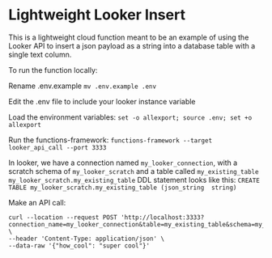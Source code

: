 # Lightweight Looker Insert

This is a lightweight cloud function meant to be an example of using the Looker API to insert a json payload as a string into a database table with a single text column.

To run the function locally:

Rename .env.example `mv .env.example .env`

Edit the .env file to include your looker instance variable

Load the environment variables: `set -o allexport; source .env; set +o allexport`

Run the functions-framework: `functions-framework --target looker_api_call --port 3333`



In looker, we have a connection named `my_looker_connection`, with a scratch schema of `my_looker_scratch` and a table called `my_existing_table`
`my_looker_scratch.my_existing_table` DDL statement looks like this: `CREATE TABLE my_looker_scratch.my_existing_table (json_string  string)`

Make an API call:

```
curl --location --request POST 'http://localhost:3333?connection_name=my_looker_connection&table=my_existing_table&schema=my_looker_scratch' \
--header 'Content-Type: application/json' \
--data-raw '{"how_cool": "super cool"}'
```


